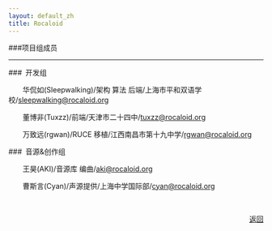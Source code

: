 ```yaml
---
layout: default_zh
title: Rocaloid
---
```


###项目组成员

---

###&ensp;开发组

&emsp;&emsp;华侃如(Sleepwalking)/架构 算法 后端/上海市平和双语学校/[sleepwalking@rocaloid.org](mailto:sleepwalking@rocaloid.org)

&emsp;&emsp;董博非(Tuxzz)/前端/天津市二十四中/[tuxzz@rocaloid.org](mailto:tuxzz@rocaloid.org)

&emsp;&emsp;万致远(rgwan)/RUCE 移植/江西南昌市第十九中学/[rgwan@rocaloid.org](mailto:rgwan@rocaloid.org)

###&ensp;音源&创作组

&emsp;&emsp;王昊(AKI)/音源库 编曲/[aki@rocaloid.org](mailto:aki@rocaloid.org)

&emsp;&emsp;曹斯言(Cyan)/声源提供/上海中学国际部/[cyan@rocaloid.org](mailto:cyan@rocaloid.org)

<br />

<p align="right"><a href="/sub/zh/contact.html">返回</a></p>


